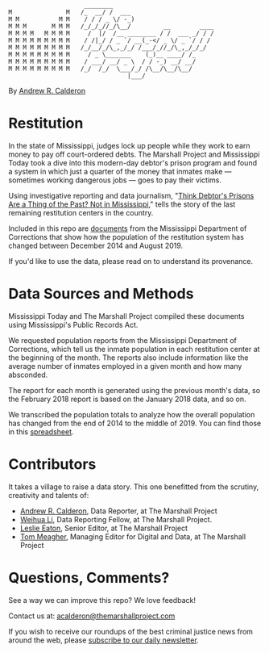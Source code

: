 ```
                     ________                            
M               M   /_  __/ /  ___                       
M M           M M    / / / _ \/ -_)                      
M M M       M M M   /_/_/_//_/\__/         __        ____
M M M M   M M M M     /  |/  /__ ________ / /  ___ _/ / /
M M M M M M M M M    / /|_/ / _ `/ __(_-</ _ \/ _ `/ / /
M M M M M M M M M   /_/__/_/\_,_/_/ /___/_//_/\_,_/_/_/  
M M M M M M M M M     / _ \_______    (_)__ ____/ /_     
M M M M M M M M M    / ___/ __/ _ \  / / -_) __/ __/     
M M M M M M M M M   /_/  /_/  \___/_/ /\__/\__/\__/     
                                 |___/  
```

By [Andrew R. Calderon](https://www.themarshallproject.org/staff/andrew-r.-calderon)

# Restitution
In the state of Mississippi, judges lock up people while they work to earn money to pay off court-ordered debts. The Marshall Project and Mississippi Today took a dive into this modern-day debtor's prison program and found a system in which just a quarter of the money that inmates make — sometimes working dangerous jobs — goes to pay their victims.

Using investigative reporting and data journalism, "[Think Debtor's Prisons Are a Thing of the Past? Not in Mississippi](https://www.themarshallproject.org/2020/01/09/think-debtors-prisons-are-a-thing-of-the-past-not-in-mississippi)," tells the story of the last remaining restitution centers in the country.

Included in this repo are [documents](/data_documents/restitution_center_population_data.pdf) from the Mississippi Department of Corrections that show how the population of the restitution system has changed between December 2014 and August 2019.

If you'd like to use the data, please read on to understand its provenance.

# Data Sources and Methods

Mississippi Today and The Marshall Project compiled these documents using Mississippi's Public Records Act.

We requested population reports from the Mississippi Department of Corrections, which tell us the inmate population in each restitution center at the beginning of the month. The reports also include information like the average number of inmates employed in a given month and how many absconded.

The report for each month is generated using the previous month's data, so the February 2018 report is based on the January 2018 data, and so on.

We transcribed the population totals to analyze how the overall population has changed from the end of 2014 to the middle of 2019. You can find those in this [spreadsheet](/data_documents/MDOC_population_data_transcribed.csv).

# Contributors
It takes a village to raise a data story. This one benefitted from the scrutiny, creativity and talents of:

- [Andrew R. Calderon](https://www.themarshallproject.org/staff/andrew-r.-calderon), Data Reporter, at The Marshall Project
- [Weihua Li](https://www.themarshallproject.org/staff/weihua-li), Data Reporting Fellow, at The Marshall Project.
- [Leslie Eaton](https://www.themarshallproject.org/staff/leslie-eaton), Senior Editor, at The Marshall Project
- [Tom Meagher](https://www.themarshallproject.org/staff/tom-meagher), Managing Editor for Digital and Data, at The Marshall Project


# Questions, Comments?
See a way we can improve this repo? We love feedback!

Contact us at: acalderon@themarshallproject.com

If you wish to receive our roundups of the best criminal justice news from around the web, please [subscribe to our daily newsletter](https://themarshallproject.us3.list-manage.com/subscribe?u=a92567c13cca06b470824aead&id=5e02cdad9d).
